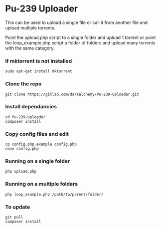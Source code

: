 # Pu-239 Uploader
This can be used to upload a single file or call it from another file and upload multiple torrents.

Point the upload.php script to a single folder and upload 1 torrent or point the loop_example.php script a folder of folders and upload many torrents with the same category.

### If mktorrent is not installed
```
sudo apt-get install mktorrent
```

### Clone the repo
```
git clone https://gitlab.com/darkalchemy/Pu-239-Uploader.git
```

### Install dependancies
```
cd Pu-239-Uploader
composer install
```

### Copy config files and edit
```
cp config.php.example config.php
nano config.php
```

### Running on a single folder
```
php upload.php
```

### Running on a multiple folders
```
php loop_example.php /path/to/parent/folder/
```

### To update
```
git pull
composer install
```
